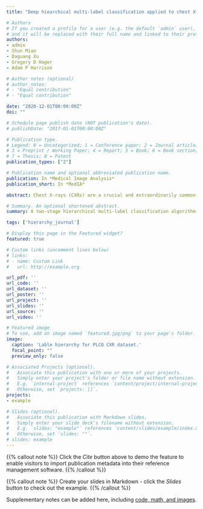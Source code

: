 ```yaml
---
title: "Deep hiearchical multi-label classification applied to chest X-ray abnormality taxonomies"

# Authors
# If you created a profile for a user (e.g. the default `admin` user), write the username (folder name) here 
# and it will be replaced with their full name and linked to their profile.
authors:
- admin
- Shun Miao
- Daguang Xu
- Gregory D Hager
- Adam P Harrison

# Author notes (optional)
# author_notes:
# - "Equal contribution"
# - "Equal contribution"

date: "2020-12-01T00:00:00Z"
doi: ""

# Schedule page publish date (NOT publication's date).
# publishDate: "2017-01-01T00:00:00Z"

# Publication type.
# Legend: 0 = Uncategorized; 1 = Conference paper; 2 = Journal article;
# 3 = Preprint / Working Paper; 4 = Report; 5 = Book; 6 = Book section;
# 7 = Thesis; 8 = Patent
publication_types: ["2"]

# Publication name and optional abbreviated publication name.
publication: In *Medical Image Analysis*
publication_short: In *MedIA*

abstract: Chest X-rays (CXRs) are a crucial and extraordinarily common diagnostic tool, leading to heavy research for computer-aided diagnosis (CAD) solutions. However, both high classification accuracy and meaningful model predictions that respect and incorporate clinical taxonomies are crucial for CAD usability. To this end, we present a deep hierarchical multi-label classification (HMLC) approach for CXR CAD. Different than other hierarchical systems, we show that first training the network to model conditional probability directly and then refining it with unconditional probabilities is key in boosting performance. In addition, we also formulate a numerically stable cross-entropy loss function for unconditional probabilities that provides concrete performance improvements. Finally, we demonstrate that HMLC can be an effective means to manage missing or incomplete labels. To the best of our knowledge, we are the first to apply HMLC to medical imaging CAD. We extensively evaluate our approach on detecting abnormality labels from the CXR arm of the Prostate, Lung, Colorectal and Ovarian (PLCO) dataset, which comprises over 198,000 manually annotated CXRs. When using complete labels, we report a mean area under the curve (AUC) of 0.887, the highest yet reported for this dataset. These results are supported by ancillary experiments on the PadChest dataset, where we also report significant improvements, 1.2% and 4.1% in AUC and average precision, respectively over strong “flat” classifiers. Finally, we demonstrate that our HMLC approach can much better handle incompletely labelled data. These performance improvements, combined with the inherent usefulness of taxonomic predictions, indicate that our approach represents a useful step forward for CXR CAD.

# Summary. An optional shortened abstract.
summary: A two-stage hierarchical multi-label classification algorithm for chest X-ray abnormality classification.

tags: ['hierarchy_journal']

# Display this page in the Featured widget?
featured: true

# Custom links (uncomment lines below)
# links:
# - name: Custom Link
#   url: http://example.org

url_pdf: ''
url_code: ''
url_dataset: ''
url_poster: ''
url_project: ''
url_slides: ''
url_source: ''
url_video: ''

# Featured image
# To use, add an image named `featured.jpg/png` to your page's folder. 
image:
  caption: 'Lable hierarchy for PLCO CXR dataset.'
  focal_point: ""
  preview_only: false

# Associated Projects (optional).
#   Associate this publication with one or more of your projects.
#   Simply enter your project's folder or file name without extension.
#   E.g. `internal-project` references `content/project/internal-project/index.md`.
#   Otherwise, set `projects: []`.
projects:
- example

# Slides (optional).
#   Associate this publication with Markdown slides.
#   Simply enter your slide deck's filename without extension.
#   E.g. `slides: "example"` references `content/slides/example/index.md`.
#   Otherwise, set `slides: ""`.
# slides: example
---
```


{{% callout note %}}
Click the *Cite* button above to demo the feature to enable visitors to import publication metadata into their reference management software.
{{% /callout %}}

{{% callout note %}}
Create your slides in Markdown - click the *Slides* button to check out the example.
{{% /callout %}}

Supplementary notes can be added here, including [code, math, and images](https://wowchemy.com/docs/writing-markdown-latex/).
